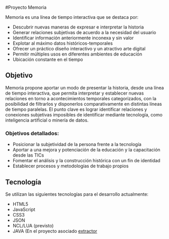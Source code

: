 #Proyecto Memoria

Memoria es una línea de tiempo interactiva que se destaca por:

- Descubrir nuevas maneras de expresar e interpretar la historia
- Generar relaciones subjetivas de acuerdo a la necesidad del usuario
- Identificar información anteriormente inconexa y sin valor
- Explotar al máximo datos históricos-temporales
- Ofrecer un práctico diseño interactivo y un atractivo arte digital
- Permitir múltiples usos en diferentes ambientes de educación
- Ubicación constante en el tiempo

## Objetivo

Memoria propone aportar un modo de presentar la historia, desde una línea de tiempo interactiva, que
permita interpretar y establecer nuevas relaciones en torno a acontecimientos temporales categorizados, con la posibilidad de filtrarlos y disponerlos comparativamente en distintas líneas de tiempo paralelas.
El punto clave es lograr identificar relaciones y conexiones subjetivas imposibles de identificar mediante tecnología, como inteligencia artificial o minería de datos.

### Objetivos detallados:

- Posicionar la subjetividad de la persona frente a la tecnología
- Aportar a una mejora y potenciación de la educación y la capacitación desde las TICs
- Fomentar el análisis y la construcción histórica con un fin de identidad
- Establecer procesos y metodologías de trabajo propios

## Tecnología

Se utilizan las siguientes tecnologías para el desarrollo actualmente:

- HTML5
- JavaScript
- CSS3
- JSON
- NCL/LUA (previsto)
- JAVA (En el proyecto asociado [extractor](https://github.com/init-sfw/extractor)

